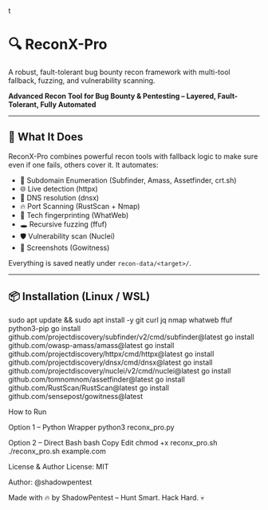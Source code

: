 t

# 🔍 ReconX-Pro

A robust, fault-tolerant bug bounty recon framework with multi-tool fallback, fuzzing, and vulnerability scanning.

**Advanced Recon Tool for Bug Bounty & Pentesting – Layered, Fault-Tolerant, Fully Automated**

---

## 🧠 What It Does

ReconX-Pro combines powerful recon tools with fallback logic to make sure even if one fails, others cover it. It automates:
- 🔎 Subdomain Enumeration (Subfinder, Amass, Assetfinder, crt.sh)
- 🌐 Live detection (httpx)
- 📡 DNS resolution (dnsx)
- 🔥 Port Scanning (RustScan + Nmap)
- 🧰 Tech fingerprinting (WhatWeb)
- 🕳️ Recursive fuzzing (ffuf)
- 🛡️ Vulnerability scan (Nuclei)
- 📸 Screenshots (Gowitness)

Everything is saved neatly under `recon-data/<target>/`.

---

## 📦 Installation (Linux / WSL)

sudo apt update && sudo apt install -y git curl jq nmap whatweb ffuf python3-pip
go install github.com/projectdiscovery/subfinder/v2/cmd/subfinder@latest
go install github.com/owasp-amass/amass@latest
go install github.com/projectdiscovery/httpx/cmd/httpx@latest
go install github.com/projectdiscovery/dnsx/cmd/dnsx@latest
go install github.com/projectdiscovery/nuclei/v2/cmd/nuclei@latest
go install github.com/tomnomnom/assetfinder@latest
go install github.com/RustScan/RustScan@latest
go install github.com/sensepost/gowitness@latest

How to Run

Option 1 – Python Wrapper
python3 reconx_pro.py

Option 2 – Direct Bash
bash
Copy
Edit
chmod +x reconx_pro.sh
./reconx_pro.sh example.com

License & Author
License: MIT

Author: @shadowpentest

Made with 🔥 by ShadowPentest – Hunt Smart. Hack Hard. 💀
